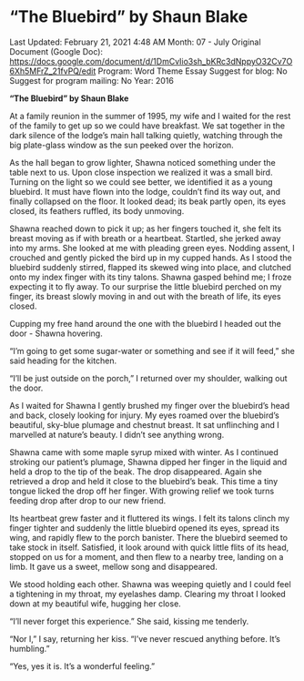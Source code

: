 # “The Bluebird” by Shaun Blake

Last Updated: February 21, 2021 4:48 AM
Month: 07 - July
Original Document (Google Doc): https://docs.google.com/document/d/1DmCvIio3sh_bKRc3dNppyO32Cv7O6Xh5MFrZ_21fvPQ/edit
Program: Word Theme Essay
Suggest for blog: No
Suggest for program mailing: No
Year: 2016

**“The Bluebird” by Shaun Blake**

At a family reunion in the summer of 1995, my wife and I waited for the rest of the family to get up so we could have breakfast. We sat together in the dark silence of the lodge’s main hall talking quietly, watching through the big plate-glass window as the sun peeked over the horizon.

As the hall began to grow lighter, Shawna noticed something under the table next to us. Upon close inspection we realized it was a small bird. Turning on the light so we could see better, we identified it as a young bluebird. It must have flown into the lodge, couldn’t find its way out, and finally collapsed on the floor. It looked dead; its beak partly open, its eyes closed, its feathers ruffled, its body unmoving.

Shawna reached down to pick it up; as her fingers touched it, she felt its breast moving as if with breath or a heartbeat. Startled, she jerked away into my arms. She looked at me with pleading green eyes. Nodding assent, I crouched and gently picked the bird up in my cupped hands. As I stood the bluebird suddenly stirred, flapped its skewed wing into place, and clutched onto my index finger with its tiny talons. Shawna gasped behind me; I froze expecting it to fly away. To our surprise the little bluebird perched on my finger, its breast slowly moving in and out with the breath of life, its eyes closed.

Cupping my free hand around the one with the bluebird I headed out the door - Shawna hovering.

“I’m going to get some sugar-water or something and see if it will feed,” she said heading for the kitchen.

“I’ll be just outside on the porch,” I returned over my shoulder, walking out the door.

As I waited for Shawna I gently brushed my finger over the bluebird’s head and back, closely looking for injury. My eyes roamed over the bluebird’s beautiful, sky-blue plumage and chestnut breast. It sat unflinching and I marvelled at nature’s beauty. I didn’t see anything wrong.

Shawna came with some maple syrup mixed with winter. As I continued stroking our patient’s plumage, Shawna dipped her finger in the liquid and held a drop to the tip of the beak. The drop disappeared. Again she retrieved a drop and held it close to the bluebird’s beak. This time a tiny tongue licked the drop off her finger. With growing relief we took turns feeding drop after drop to our new friend.

Its heartbeat grew faster and it fluttered its wings. I felt its talons clinch my finger tighter and suddenly the little bluebird opened its eyes, spread its wing, and rapidly flew to the porch banister. There the bluebird seemed to take stock in itself. Satisfied, it look around with quick little flits of its head, stopped on us for a moment, and then flew to a nearby tree, landing on a limb. It gave us a sweet, mellow song and disappeared.

We stood holding each other. Shawna was weeping quietly and I could feel a tightening in my throat, my eyelashes damp. Clearing my throat I looked down at my beautiful wife, hugging her close.

“I’ll never forget this experience.” She said, kissing me tenderly.

“Nor I,” I say, returning her kiss. “I’ve never rescued anything before. It’s humbling.”

“Yes, yes it is. It’s a wonderful feeling.”